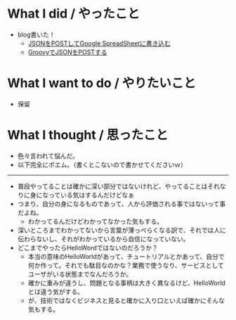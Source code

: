 # What I did / やったこと
- blog書いた！
  - [JSONをPOSTしてGoogle SpreadSheetに書き込む](http://yamap55.hatenablog.com/entry/2017/05/09/025658)
  - [GroovyでJSONをPOSTする](http://yamap55.hatenablog.com/entry/2017/05/09/150433)

# What I want to do / やりたいこと
- 保留

# What I thought / 思ったこと
- 色々言われて悩んだ。
- 以下完全にポエム。（書くとこないので書かせてくださいｗ）

----

- 普段やってることは確かに深い部分ではないけれど、やってることはそれなりに身になっている気はするんだけどなぁ
- つまり、自分の身になるものであって、人から評価される事ではないって事だよね。
  - わかってるんだけどわかってなかった気もする。
- 深いところまでわかってないから言葉が薄っぺらくなる訳で、それでは人に伝わらないし、それがわかっているから自信になっていない。
- どこまでやったらHelloWordではないのだろうか？
  - 本当の意味のHelloWorldがあって、チュートリアルとかあって、自分で何か作って。それでも駄目なのかな？業務で使うなり、サービスとしてユーザがいる状態までなんだろうか。
  - 確かに重みが違うし、問題となる事柄は大きく異なるけど、HelloWorldとは違う気がする。
  - が、技術ではなくビジネスと見ると確かに入り口といえば確かにそんな気もする。
